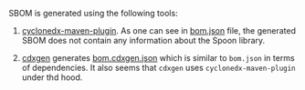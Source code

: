 SBOM is generated using the following tools:

1.  [cyclonedx-maven-plugin](https://github.com/CycloneDX/cyclonedx-maven-plugin). As one can see in [bom.json](bom.json) file, the generated SBOM does not contain any information about the Spoon library.

2. [cdxgen](https://github.com/AppThreat/cdxgen) generates [bom.cdxgen.json](bom.cdxgen.json) which is similar to `bom.json` in terms of dependencies. It also seems that `cdxgen` uses `cyclonedx-maven-plugin` under thd hood.
